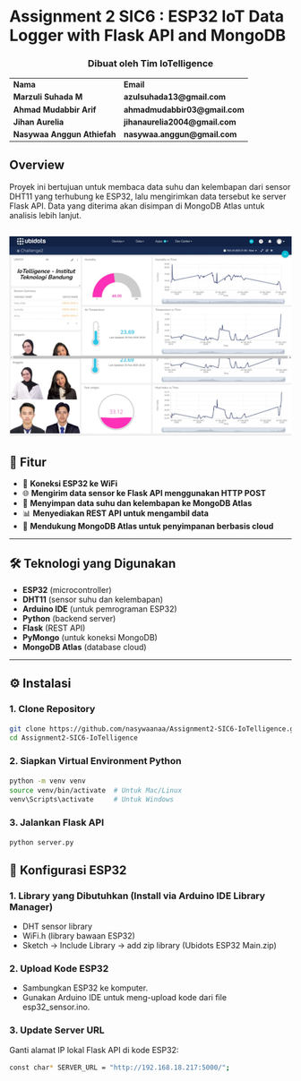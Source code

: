 # Assignment 2 SIC6 : ESP32 IoT Data Logger with Flask API and MongoDB

<div align="center" id="contributor">
  <strong>
    <h3>Dibuat oleh Tim IoTelligence</h3>
    <table align="center">
      <tr>
        <td>Nama</td>
        <td>Email</td>
      </tr>
      <tr>
        <td>Marzuli Suhada M</td>
        <td>azulsuhada13@gmail.com</td>
     </tr>
     <tr>
        <td>Ahmad Mudabbir Arif</td>
        <td>ahmadmudabbir03@gmail.com</td>
    </tr>
     <tr>
        <td>Jihan Aurelia</td>
        <td>jihanaurelia2004@gmail.com</td>
    </tr>
    <tr>
        <td>Nasywaa Anggun Athiefah</td>
        <td>nasywaa.anggun@gmail.com</td>
    </tr>
    </table>
  </strong>
</div>

## Overview
Proyek ini bertujuan untuk membaca data suhu dan kelembapan dari sensor DHT11 yang terhubung ke ESP32, lalu mengirimkan data tersebut ke server Flask API. Data yang diterima akan disimpan di MongoDB Atlas untuk analisis lebih lanjut.

![alt text](image.png)
---

## 🚀 Fitur

- 📡 **Koneksi ESP32 ke WiFi**
- 🌐 **Mengirim data sensor ke Flask API menggunakan HTTP POST**
- 💾 **Menyimpan data suhu dan kelembapan ke MongoDB Atlas**
- 📊 **Menyediakan REST API untuk mengambil data**
- 🔐 **Mendukung MongoDB Atlas untuk penyimpanan berbasis cloud**

---

## 🛠️ Teknologi yang Digunakan

- **ESP32** (microcontroller)
- **DHT11** (sensor suhu dan kelembapan)
- **Arduino IDE** (untuk pemrograman ESP32)
- **Python** (backend server)
- **Flask** (REST API)
- **PyMongo** (untuk koneksi MongoDB)
- **MongoDB Atlas** (database cloud)

---

## ⚙️ Instalasi

### 1. Clone Repository

```bash
git clone https://github.com/nasywaanaa/Assignment2-SIC6-IoTelligence.git
cd Assignment2-SIC6-IoTelligence
```

### 2. Siapkan Virtual Environment Python
```bash
python -m venv venv
source venv/bin/activate  # Untuk Mac/Linux
venv\Scripts\activate     # Untuk Windows
```

### 3. Jalankan Flask API
```bash
python server.py
```

## 📡 Konfigurasi ESP32
### 1. Library yang Dibutuhkan (Install via Arduino IDE Library Manager)
- DHT sensor library
- WiFi.h (library bawaan ESP32)
- Sketch -> Include Library -> add zip library (Ubidots ESP32 Main.zip)

### 2. Upload Kode ESP32
- Sambungkan ESP32 ke komputer.
- Gunakan Arduino IDE untuk meng-upload kode dari file esp32_sensor.ino.

### 3. Update Server URL
Ganti alamat IP lokal Flask API di kode ESP32:
```bash
const char* SERVER_URL = "http://192.168.18.217:5000/";
```